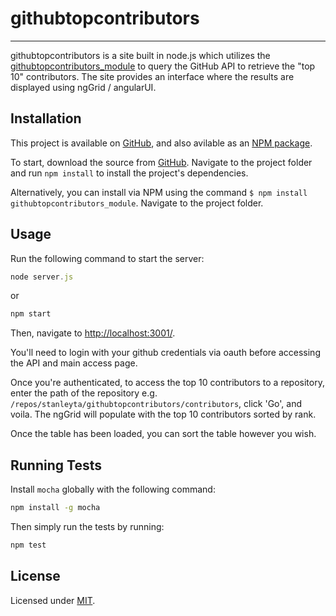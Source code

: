 # githubtopcontributors
---

githubtopcontributors is a site built in node.js which utilizes the [githubtopcontributors_module](https://github.com/stanleyta/githubtopcontributors_module) to query the GitHub API to retrieve the "top 10" contributors. The site provides an interface where the results are displayed using ngGrid / angularUI.

Installation
---

This project is available on [GitHub](https://github.com/stanleyta/githubtopcontributors), and also avilable as an
[NPM package](https://www.npmjs.org/package/githubtopcontributors_module).

To start, download the source from [GitHub](https://github.com/stanleyta/githubtopcontributors). Navigate to the project folder and run `npm install` to install the project's dependencies.

Alternatively, you can install via NPM using the command `$ npm install githubtopcontributors_module`. Navigate to the project folder.

Usage
---

Run the following command to start the server:

```js
node server.js
```
or
```js
npm start
```

Then,  navigate to [http://localhost:3001/](http://localhost:3001/).

You'll need to login with your github credentials via oauth before accessing the API and main access page.

Once you're authenticated, to access the top 10 contributors to a repository, enter the path of the repository e.g. `/repos/stanleyta/githubtopcontributors/contributors`, click 'Go', and voila. The ngGrid will populate with the top 10 contributors sorted by rank.

Once the table has been loaded, you can sort the table however you wish.

Running Tests
---

Install `mocha` globally with the following command:

```bash
npm install -g mocha
```

Then simply run the tests by running:

```bash
npm test
```

License
---

Licensed under [MIT](https://github.com/stanleyta/githubtopcontributors_module/blob/master/LICENSE).
